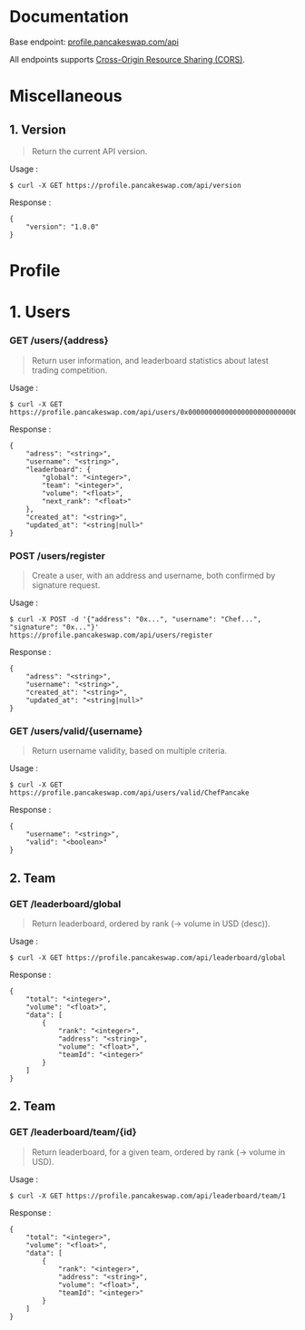 # Documentation

Base endpoint: [profile.pancakeswap.com/api](https://profile.pancakeswap.com/api)

All endpoints supports [Cross-Origin Resource Sharing (CORS)](https://developer.mozilla.org/en-US/docs/Web/HTTP/CORS).

# Miscellaneous

## 1. Version

> Return the current API version.

Usage :

```shell
$ curl -X GET https://profile.pancakeswap.com/api/version
```

Response :

```json5
{
    "version": "1.0.0"
}
```

# Profile

# 1. Users

### GET /users/{address}

> Return user information, and leaderboard statistics about latest trading competition.

Usage :

```shell
$ curl -X GET https://profile.pancakeswap.com/api/users/0x000000000000000000000000000000000000dEaD
```

Response :

```json5
{
    "adress": "<string>",
    "username": "<string>",
    "leaderboard": {
        "global": "<integer>",
        "team": "<integer>",
        "volume": "<float>",
        "next_rank": "<float>"
    },
    "created_at": "<string>",
    "updated_at": "<string|null>"
}
```

### POST /users/register

> Create a user, with an address and username, both confirmed by signature request.

Usage :

```shell
$ curl -X POST -d '{"address": "0x...", "username": "Chef...", "signature": "0x..."}' https://profile.pancakeswap.com/api/users/register
```

Response :

```json5
{
    "adress": "<string>",
    "username": "<string>",
    "created_at": "<string>",
    "updated_at": "<string|null>"
}
```

### GET /users/valid/{username}

> Return username validity, based on multiple criteria.

Usage :

```shell
$ curl -X GET https://profile.pancakeswap.com/api/users/valid/ChefPancake
```

Response :

```json5
{
    "username": "<string>",
    "valid": "<boolean>"
}
```

## 2. Team

### GET /leaderboard/global

> Return leaderboard, ordered by rank (-> volume in USD (desc)).

Usage :

```shell
$ curl -X GET https://profile.pancakeswap.com/api/leaderboard/global
```

Response :

```json5
{
    "total": "<integer>",
    "volume": "<float>",
    "data": [
        {
            "rank": "<integer>",
            "address": "<string>",
            "volume": "<float>",
            "teamId": "<integer>"
        }
    ]
}
```

## 2. Team

### GET /leaderboard/team/{id}

> Return leaderboard, for a given team, ordered by rank (-> volume in USD).

Usage :

```shell
$ curl -X GET https://profile.pancakeswap.com/api/leaderboard/team/1
```

Response :

```json5
{
    "total": "<integer>",
    "volume": "<float>",
    "data": [
        {
            "rank": "<integer>",
            "address": "<string>",
            "volume": "<float>",
            "teamId": "<integer>"
        }
    ]
}
```
